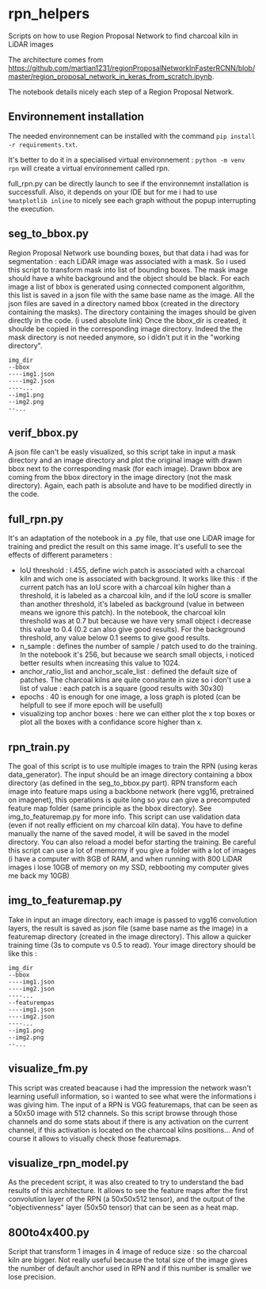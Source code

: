 # rpn_helpers
Scripts on how to use Region Proposal Network to find charcoal kiln in LiDAR images

The architecture comes from https://github.com/martian1231/regionProposalNetworkInFasterRCNN/blob/master/region_proposal_network_in_keras_from_scratch.ipynb.

The notebook details nicely each step of a Region Proposal Network.

## Environnement installation
The needed environnement can be installed with the command ```pip install -r requirements.txt```.

It's better to do it in a specialised virtual environnement : ```python -m venv rpn``` will create a virtual environnement called rpn.

full_rpn.py can be directly launch to see if the environnemnt installation is successfull. Also, it depends on your IDE but for me i had to use ```%matplotlib inline``` to nicely see each graph without the popup interrupting the execution.

## seg_to_bbox.py
Region Proposal Network use bounding boxes, but that data i had was for segmentation : each LiDAR image was associated with a mask. So i used this script to transform mask into list of bounding boxes. The mask image should have a white background and the object should be black. For each image a list of bbox is generated using connected component algorithm, this list is saved in a json file with the same base name as the image. All the json files are saved in a directory named bbox (created in the directory containing the masks).
The directory containing the images should be given directly in the code. (i used absolute link)
Once the bbox_dir is created, it shoulde be copied in the corresponding image directory. Indeed the the mask directory is not needed anymore, so i didn't put it in the "working directory".

```
img_dir
--bbox
----img1.json
----img2.json
----...
--img1.png
--img2.png
--...
```

## verif_bbox.py
A json file can't be easly visualized, so this script take in input a mask directory and an image directory and plot the original image with drawn bbox next to the corresponding mask (for each image). Drawn bbox are coming from the bbox directory in the image directory (not the mask directory). Again, each path is absolute and have to be modified directly in the code.

## full_rpn.py
It's an adaptation of the notebook in a .py file, that use one LiDAR image for training and predict the result on this same image. It's usefull to see the effects of different parameters :
- IoU threshold : l.455, define wich patch is associated with a charcoal kiln and wich one is associated with background. It works like this : if the current patch has an IoU score with a charcoal kiln higher than a threshold, it is labeled as a charcoal kiln, and if the IoU score is smaller than another threshold, it's labeled as background (value in between means we ignore this patch). In the notebook, the charcoal kiln threshold was at 0.7 but because we have very small object i decrease this value to 0.4 (0.2 can also give good results). For the background threshold, any value below 0.1 seems to give good results.
- n_sample : defines the number of sample / patch used to do the training. In the notebook it's 256, but because we search small objects, i noticed better results when increasing this value to 1024.
- anchor_ratio_list and anchor_scale_list : defined the default size of patches. The charcoal kilns are quite consitante in size so i don't use a list of value : each patch is a square (good results with 30x30)
- epochs : 40 is enough for one image, a loss graph is ploted (can be helpfull to see if more epoch will be usefull)
- visualizing top anchor boxes : here we can either plot the x top boxes or plot all the boxes with a confidance score higher than x.

## rpn_train.py
The goal of this script is to use multiple images to train the RPN (using keras data_generator). The input should be an image directory containing a bbox directory (as defined in the seg_to_bbox.py part). RPN transform each image into feature maps using a backbone network (here vgg16, pretrained on imagenet), this operations is quite long so you can give a precomputed feature map folder (same principle as the bbox directory). See img_to_featuremap.py for more info. This script can use validation data (even if not really efficient on my charcoal kiln data). You have to define manually the name of the saved model, it will be saved in the model directory. You can also reload a model befor starting the training. Be careful this script can use a lot of memormy if you give a folder with a lot of images (i have a computer with 8GB of RAM, and when running with 800 LiDAR images i lose 10GB of memory on my SSD, rebbooting my computer gives me back my 10GB)

## img_to_featuremap.py
Take in input an image directory, each image is passed to vgg16 convolution layers, the result is saved as json file (same base name as the image) in a featuremap directory (created in the image directory). This allow a quicker training time (3s to compute vs 0.5 to read). Your image directory should be like this :
```
img_dir
--bbox
----img1.json
----img2.json
----...
--featurempas
----img1.json
----img2.json
----...
--img1.png
--img2.png
--...
```

## visualize_fm.py
This script was created beacause i had the impression the network wasn't learning usefull information, so i wanted to see what were the informations i was giving him. The input of a RPN is VGG featuremaps, that can be seen as a 50x50 image with 512 channels. So this script browse through those channels and do some stats about if there is any activation on the current channel, if this activation is located on the charcoal kilns positions... And of course it allows to visually check those featuremaps.

## visualize_rpn_model.py
As the precedent script, it was also created to try to understand the bad results of this architecture. It allows to see the feature maps after the first convolution layer of the RPN (a 50x50x512 tensor), and the output of the "objectivenness" layer (50x50 tensor) that can be seen as a heat map.

## 800to4x400.py
Script that transform 1 images in 4 image of reduce size : so the charcoal kiln are bigger. Not really useful because the total size of the image gives the number of default anchor used in RPN and if this number is smaller we lose precision.
